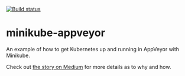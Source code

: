 [![Build status](https://ci.appveyor.com/api/projects/status/3jbmcwuubhf8b64n/branch/master?svg=true)](https://ci.appveyor.com/project/arbourd/minikube-appveyor/branch/master)

# minikube-appveyor

An example of how to get Kubernetes up and running in AppVeyor with Minikube.

Check out [the story on Medium](https://medium.com/@arbourd/running-kubernetes-in-ci-with-appveyor-aff04d6903f7) for more details as to why and how.
